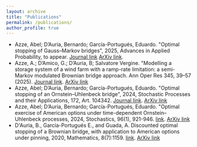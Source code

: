 ```yaml
---
layout: archive
title: "Publications"
permalink: /publications/
author_profile: true
---
```


  * Azze, Abel; D’Auria, Bernardo; García-Portugués, Eduardo. "Optimal stopping of Gauss–Markov bridges", 2025, Advances in Applied Probability, to appear. [Journal link](https://doi.org/10.1017/apr.2024.21) [ArXiv link](https://arxiv.org/abs/2211.05835).
  * Azze, A.; D’Amico, G.; D’Auria, B; Salvatore Vergine. "Modelling a storage system of a wind farm with a ramp-rate limitation: a semi-Markov modulated Brownian bridge approach. Ann Oper Res 345, 39–57 (2025). [Journal link](https://doi.org/10.1007/s10479-024-06236-6). [ArXiv link](https://arxiv.org/abs/2501.17464)
  * Azze, Abel; D’Auria, Bernardo; García-Portugués, Eduardo. "Optimal stopping of an Ornstein–Uhlenbeck bridge", 2024, Stochastic Processes and their Applications, 172, Art. 104342. [Journal link](https://doi.org/10.1016/j.spa.2024.104342). [ArXiv link](https://arxiv.org/abs/2110.13056)
  * Azze, Abel; D’Auria, Bernardo; García-Portugués, Eduardo. "Optimal exercise of American options under time-dependent Ornstein–Uhlenbeck processes, 2024, Stochastics, 96(1), 921-946. [link](https://doi.org/10.1080/17442508.2024.2325402). [ArXiv link](https://arxiv.org/abs/2211.04095)
  * D'Auria, B., García-Portugués E., and Guada, A. Discounted optimal stopping of a Brownian bridge, with application to American options under pinning, 2020, Mathematics, 8(7):1159. [link](doi:10.3390/math8071159). [ArXiv link](https://arxiv.org/abs/1903.11686)
